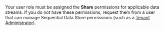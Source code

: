 Your user role must be assigned the **Share** permissions for applicable data streams. If you do not have these permissions, request them from a user that can manage Sequential Data Store permissions (such as a [Tenant Administrator](xref:ccRoles#tenant-roles)).
